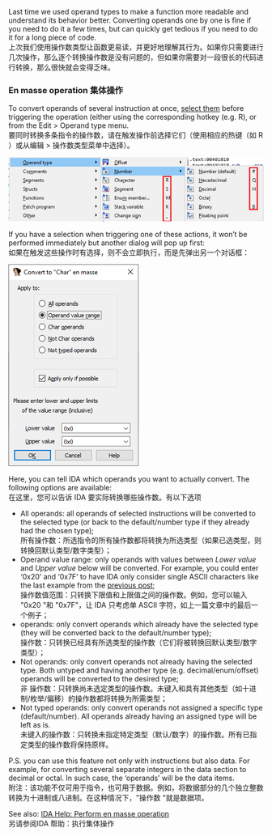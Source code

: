 Last time we used operand types to make a function more readable and understand its behavior better. Converting operands one by one is fine if you need to do it a few times, but can quickly get tedious if you need to do it for a long piece of code.  
上次我们使用操作数类型让函数更易读，并更好地理解其行为。如果你只需要进行几次操作，那么逐个转换操作数是没有问题的，但如果你需要对一段很长的代码进行转换，那么很快就会变得乏味。

### En masse operation 集体操作

To convert operands of several instruction at once, [select them](https://hex-rays.com/blog/igor-tip-of-the-week-03-selection-in-ida/) before triggering the operation (either using the corresponding hotkey (e.g. R), or from the Edit > Operand type menu.  
要同时转换多条指令的操作数，请在触发操作前选择它们（使用相应的热键（如 R ）或从编辑 > 操作数类型菜单中选择）。

![](assets/2022/05/optype_menu.png)

If you have a selection when triggering one of these actions, it won’t be performed immediately but another dialog will pop up first:  
如果在触发这些操作时有选择，则不会立即执行，而是先弹出另一个对话框：

![](assets/2022/05/enmasse_dlg.png)

Here, you can tell IDA which operands you want to actually convert. The following options are available:  
在这里，您可以告诉 IDA 要实际转换哪些操作数。有以下选项

-   All operands: all operands of selected instructions will be converted to the selected type (or back to the default/number type if they already had the chosen type);  
    所有操作数：所选指令的所有操作数都将转换为所选类型（如果已选类型，则转换回默认类型/数字类型）；
-   Operand value range: only operands with values between _Lower value_ and _Upper value_ below will be converted. For example, you could enter ‘0x20’ and ‘0x7F’ to have IDA only consider single ASCII characters like the last example from the [previous post](https://hex-rays.com/blog/igors-tip-of-the-week-88-character-operand-type-and-stack-strings/);  
    操作数值范围：只转换下限值和上限值之间的操作数。例如，您可以输入 "0x20 "和 "0x7F"，让 IDA 只考虑单 ASCII 字符，如上一篇文章中的最后一个例子；
-   <type> operands: only convert operands which already have the selected type (they will be converted back to the default/number type);  
    <type> 操作数：只转换已经具有所选类型的操作数（它们将被转换回默认类型/数字类型）；
-   Not <type> operands: only convert operands not already having the selected type. Both untyped and having another type (e.g. decimal/enum/offset) operands will be converted to the desired type;  
    非 <type> 操作数：只转换尚未选定类型的操作数。未键入和具有其他类型（如十进制/枚举/偏移）的操作数都将转换为所需类型；
-   Not typed operands: only convert operands not assigned a specific type (default/number). All operands already having an assigned type will be left as is.  
    未键入的操作数：只转换未指定特定类型（默认/数字）的操作数。所有已指定类型的操作数将保持原样。

P.S. you can use this feature not only with instructions but also data. For example, for converting several separate integers in the data section to decimal or octal. In such case, the ‘operands’ will be the data items.  
附注：该功能不仅可用于指令，也可用于数据。例如，将数据部分的几个独立整数转换为十进制或八进制。在这种情况下，"操作数 "就是数据项。

See also: [IDA Help: Perform en masse operation](https://hex-rays.com/products/ida/support/idadoc/459.shtml)  
另请参阅IDA 帮助：执行集体操作